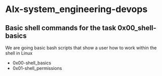 # Alx-system_engineering-devops
## Basic shell commands for the task 0x00_shell-basics

We are going basic bash scripts that show  a user how to work within the shell  in Linux
* 0x00-shell_basics
* 0x01-shell_permissions
